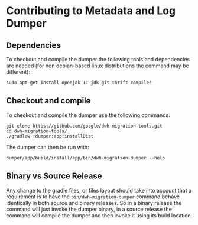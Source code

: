 # Contributing to Metadata and Log Dumper

## Dependencies

To checkout and compile the dumper the following tools and dependencies are needed (for non debian-based linux distributions the command may be different):
```
sudo apt-get install openjdk-11-jdk git thrift-compiler
```

## Checkout and compile

To checkout and compile the dumper use the following commands:

```
git clone https://github.com/google/dwh-migration-tools.git
cd dwh-migration-tools/
./gradlew :dumper:app:installDist
```

The dumper can then be run with:
```
dumper/app/build/install/app/bin/dwh-migration-dumper --help
```

## Binary vs Source Release

Any change to the gradle files, or files layout should take into account that a requirement is to have the `bin/dwh-migration-dumper` command behave identically in both source and binary releases.
So in a binary release the command will just invoke the dumper binary, in a source release the command will compile the dumper and then invoke it using its build location.
